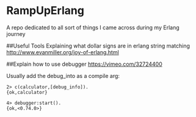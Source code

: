 # RampUpErlang
A repo dedicated to all sort of things I came across during my Erlang journey

##Useful Tools
Explaining what dollar signs are in erlang string matching
http://www.evanmiller.org/joy-of-erlang.html

##Explain how to use debugger
https://vimeo.com/32724400

Usually add the debug_into as a compile arg:
```
2> c(calculator,[debug_info]).
{ok,calculator}

4> debugger:start().
{ok,<0.74.0>}
```
